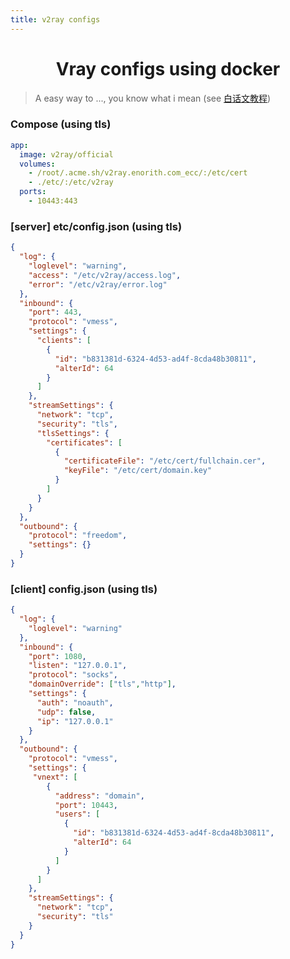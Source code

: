 ```yaml
---
title: v2ray configs
---
```


<center>
<h1>Vray configs using docker </h1>
</center>

> A easy way to ..., you know what i mean (see [白话文教程](https://toutyrater.github.io/))


### Compose (using tls)

``` yaml {3}
app:
  image: v2ray/official
  volumes:
    - /root/.acme.sh/v2ray.enorith.com_ecc/:/etc/cert
    - ./etc/:/etc/v2ray
  ports:
    - 10443:443
```

### [server] etc/config.json  (using tls)
``` json
{
  "log": {
    "loglevel": "warning",
    "access": "/etc/v2ray/access.log",
    "error": "/etc/v2ray/error.log"
  },
  "inbound": {
    "port": 443,
    "protocol": "vmess",
    "settings": {
      "clients": [
        {
          "id": "b831381d-6324-4d53-ad4f-8cda48b30811",
          "alterId": 64
        }
      ]
    },
    "streamSettings": {
      "network": "tcp",
      "security": "tls", 
      "tlsSettings": {
        "certificates": [
          {
            "certificateFile": "/etc/cert/fullchain.cer",
            "keyFile": "/etc/cert/domain.key"
          }
        ]
      }
    }
  },
  "outbound": {
    "protocol": "freedom",
    "settings": {}
  }
}
```

### [client] config.json  (using tls)
```json
{
  "log": {
    "loglevel": "warning"
  },  
  "inbound": {
    "port": 1080,
    "listen": "127.0.0.1",
    "protocol": "socks",
    "domainOverride": ["tls","http"],
    "settings": {
      "auth": "noauth",
      "udp": false,
      "ip": "127.0.0.1"
    }   
  },  
  "outbound": {
    "protocol": "vmess",
    "settings": {
     "vnext": [
        {   
          "address": "domain",
          "port": 10443,
          "users": [
            {   
              "id": "b831381d-6324-4d53-ad4f-8cda48b30811",
              "alterId": 64
            }   
          ]
        }
      ]
    },
    "streamSettings": {
      "network": "tcp",
      "security": "tls"
    }
  }
}
```